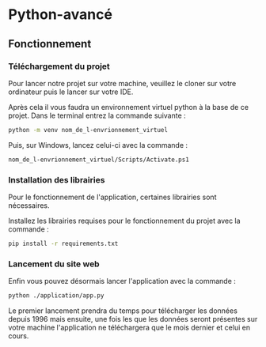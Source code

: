# Python-avancé

## Fonctionnement

### Téléchargement du projet

Pour lancer notre projet sur votre machine, veuillez le cloner sur votre ordinateur puis le lancer sur votre IDE.  

Après cela il vous faudra un environnement virtuel python à la base de ce projet. Dans le terminal entrez la commande suivante :

```bash
python -m venv nom_de_l-envrionnement_virtuel
```  

Puis, sur Windows, lancez celui-ci avec la commande : 

```bash
nom_de_l-envrionnement_virtuel/Scripts/Activate.ps1
```  

### Installation des librairies 

Pour le fonctionnement de l'application, certaines librairies sont nécessaires.

Installez les librairies requises pour le fonctionnement du projet avec la commande :  
```bash
pip install -r requirements.txt 
```  

### Lancement du site web 

Enfin vous pouvez désormais lancer l'application avec la commande : 
```bash
python ./application/app.py
```  

Le premier lancement prendra du temps pour télécharger les données depuis 1996 mais ensuite, une fois les que les données
seront présentes sur votre machine l'application ne téléchargera que le mois dernier et celui en cours. 
